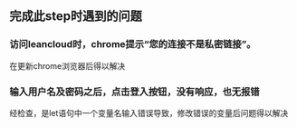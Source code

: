 ## 完成此step时遇到的问题
### 访问leancloud时，chrome提示“您的连接不是私密链接”。
在更新chrome浏览器后得以解决
### 输入用户名及密码之后，点击登入按钮，没有响应，也无报错
经检查，是let语句中一个变量名输入错误导致，修改错误的变量后问题得以解决
